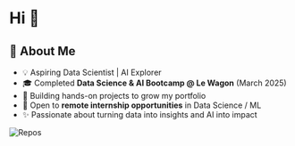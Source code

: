 # Hi 👋  

## 🚀 About Me
- 💡 Aspiring Data Scientist | AI Explorer
- 🎓 Completed **Data Science & AI Bootcamp @ Le Wagon** (March 2025)  
- 🌱 Building hands-on projects to grow my portfolio  
- 🔭 Open to **remote internship opportunities** in Data Science / ML  
- ✨ Passionate about turning data into insights and AI into impact

  
![Repos](https://img.shields.io/github/repos/eetil1818?color=brightgreen)
